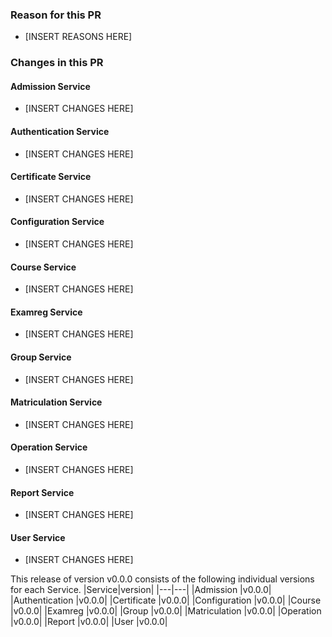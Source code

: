 ### Reason for this PR
- [INSERT REASONS HERE]

### Changes in this PR
#### Admission Service
- [INSERT CHANGES HERE]
#### Authentication Service
- [INSERT CHANGES HERE]
#### Certificate Service
- [INSERT CHANGES HERE]
#### Configuration Service
- [INSERT CHANGES HERE]
#### Course Service
- [INSERT CHANGES HERE]
#### Examreg Service
- [INSERT CHANGES HERE]
#### Group Service
- [INSERT CHANGES HERE]
#### Matriculation Service
- [INSERT CHANGES HERE]
#### Operation Service
- [INSERT CHANGES HERE]
#### Report Service
- [INSERT CHANGES HERE]
#### User Service
- [INSERT CHANGES HERE]

This release of version v0.0.0 consists of the following individual versions for each Service.
|Service|version|
|---|---|
|Admission      |v0.0.0|
|Authentication |v0.0.0|
|Certificate    |v0.0.0|
|Configuration  |v0.0.0|
|Course         |v0.0.0|
|Examreg        |v0.0.0|
|Group          |v0.0.0|
|Matriculation  |v0.0.0|
|Operation      |v0.0.0|
|Report         |v0.0.0|
|User           |v0.0.0|
